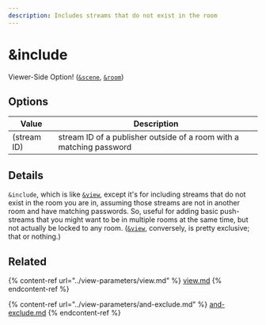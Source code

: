 ```yaml
---
description: Includes streams that do not exist in the room
---
```


# \&include

Viewer-Side Option! ([`&scene`](../view-parameters/scene.md), [`&room`](../../general-settings/room.md))

## Options

| Value       | Description                                                         |
| ----------- | ------------------------------------------------------------------- |
| (stream ID) | stream ID of a publisher outside of a room with a matching password |

## Details

`&include`, which is like [`&view`](../view-parameters/view.md), except it's for including streams that do not exist in the room you are in, assuming those streams are not in another room and have matching passwords. So, useful for adding basic push-streams that you might want to be in multiple rooms at the same time, but not actually be locked to any room. ([`&view`](../view-parameters/view.md), conversely, is pretty exclusive; that or nothing.)

## Related

{% content-ref url="../view-parameters/view.md" %}
[view.md](../view-parameters/view.md)
{% endcontent-ref %}

{% content-ref url="../view-parameters/and-exclude.md" %}
[and-exclude.md](../view-parameters/and-exclude.md)
{% endcontent-ref %}
